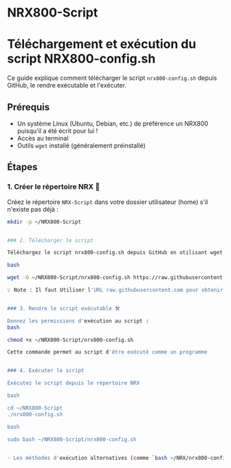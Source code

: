 # NRX800-Script

# Téléchargement et exécution du script NRX800-config.sh

Ce guide explique comment télécharger le script `nrx800-config.sh` depuis GitHub, le rendre exécutable et l'exécuter.

## Prérequis
- Un système Linux (Ubuntu, Debian, etc.) de préférence un NRX800 puisqu'il a été écrit pour lui !
- Accès au terminal
- Outils `wget` installé (généralement préinstallé)

## Étapes

     
### 1. Créer le répertoire NRX 📁
Créez le répertoire `NRX-Script` dans votre dossier utilisateur (home) s'il n'existe pas déjà :
```bash
mkdir -p ~/NRX800-Script


### 2. Télécharger le script

Téléchargez le script nrx800-config.sh depuis GitHub en utilisant wget :

bash

wget -O ~/NRX800-Script/nrx800-config.sh https://raw.githubusercontent.com/cce66/NRX800-Script/main/nrx800-config.sh

💡 Note : Il faut Utiliser l'URL raw.githubusercontent.com pour obtenir le contenu brut du script, et non la page GitHub


### 3. Rendre le script exécutable 🛠️

Donnez les permissions d'exécution au script :
bash

chmod +x ~/NRX800-Script/nrx800-config.sh

Cette commande permet au script d'être exécuté comme un programme


### 4. Exécuter le script

Exécutez le script depuis le répertoire NRX

bash

cd ~/NRX800-Script
./nrx800-config.sh

bash

sudo bash ~/NRX800-Script/nrx800-config.sh
    

- Les méthodes d'exécution alternatives (comme `bash ~/NRX/nrx800-config.sh`) fonctionnent même sans `chmod +x` :cite[5].

